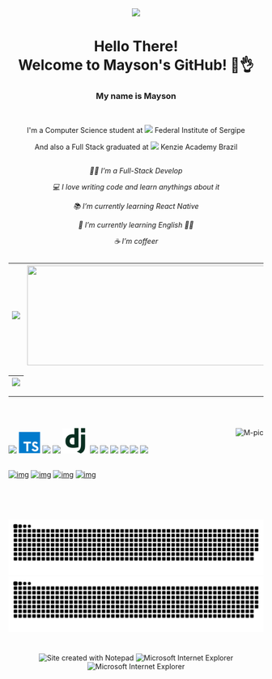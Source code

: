 

<div align="center">
 <img src="https://capsule-render.vercel.app/api?type=waving&color=0606FF&fontColor=dadada&height=300&section=header&text=M4Y50N&fontSize=90&animation=fadeIn" />
</div>


<div align="center">
 <h1>Hello There! <br/> Welcome to Mayson's GitHub! 🦆👌</h1>
 
</div>
 
<div align="center">
 
 <h3> My name is Mayson</h3>
 
  <br/>
 
  I'm a Computer Science student at 
  <img width="10" src="https://res.cloudinary.com/ddhbhbxcs/image/upload/v1715901226/cxerwu1wjtvxfdatc5le.png"/> Federal Institute of Sergipe

  And also a Full Stack graduated at <img width="15" src="https://res.cloudinary.com/ddhbhbxcs/image/upload/v1715901226/q415b8ur5hraid1ovtlw.png"/> Kenzie Academy Brazil
   
</div>

##

<div align="center">
 <p>

   _👨‍💻 I’m a Full-Stack Develop_

   _💻 I love writing code and learn anythings about it_

   _📚 I’m currently learning React Native_

   _🌱 I’m currently learning English 🤦‍♂_

   _☕️ I’m coffeer_

  </p>
 
</div>
 
 ##
 
 

|<img src="https://github-readme-stats-m4y50n.vercel.app/api?username=M4Y50N&show_icons=true&theme=github_dark&bg_color=161B22&hide_border=true&include_all_commits=true&count_private=false&hide_rank=true"/>|<img height="197" width="800" src="https://github-readme-stats-m4y50n.vercel.app/api/top-langs/?username=M4Y50N&layout=compact&langs_count=6&theme=github_dark&bg_color=161B22&hide_border=true&include_orgs=true&count_private=true" />|
| ------------- | ------------- |

|![](https://github-profile-summary-cards.vercel.app/api/cards/profile-details?username=m4y50n&theme=github_dark)|
| ------------- |

 

<hr/>  
<br/>
<br/>

<img src="https://media3.giphy.com/media/ln7z2eWriiQAllfVcn/200w.webp" width="50"> <img src="https://github.com/devicons/devicon/blob/master/icons/typescript/typescript-original.svg" width="43"> <img src="https://media.giphy.com/media/kdFc8fubgS31b8DsVu/giphy.gif" width="45"> <img src="https://i.giphy.com/media/LMt9638dO8dftAjtco/200.webp" width="50"> <img src="https://github.com/devicons/devicon/blob/master/icons/django/django-plain.svg" width="50"> <img src="https://i.giphy.com/media/KzJkzjggfGN5Py6nkT/200.webp" width="50">  <img src="https://i.giphy.com/media/IdyAQJVN2kVPNUrojM/200.webp" width="50"> <img src="https://media.giphy.com/media/XAxylRMCdpbEWUAvr8/giphy.gif" width="53"> <img src="https://media.giphy.com/media/fsEaZldNC8A1PJ3mwp/giphy.gif" width="53"> <img src="https://i.giphy.com/media/eNAsjO55tPbgaor7ma/200w.webp" width="50"> <img src="https://res.cloudinary.com/ddhbhbxcs/image/upload/v1715901434/lxmayd1gchmjthwwnpjo.gif" width="55"/> <img align="right" alt="M-pic" height="180"  src="https://res.cloudinary.com/ddhbhbxcs/image/upload/v1715901226/ljbk2igmyqkps6rytmug.gif"> 

## 
 
[![img](https://img.shields.io/badge/-Instagram-%23E4405F?style=for-the-badge&logo=instagram&logoColor=white)](https://www.instagram.com/m4y50n_) [![img](https://img.shields.io/badge/-Gmail-%23333?style=for-the-badge&logo=gmail&logoColor=white)](mailto:contatopethersonreis@gmail.com) [![img](https://img.shields.io/badge/-LinkedIn-%230077B5?style=for-the-badge&logo=linkedin&logoColor=white)](https://www.linkedin.com/in/mayson-petherson) [![img](https://komarev.com/ghpvc/?username=M4Y50N&style=for-the-badge)](https://github.com/M4Y50N/)

![github contribution grid snake animation](https://raw.githubusercontent.com/m4y50n/m4y50n/output/github-contribution-grid-snake-dark.svg#gh-dark-mode-only)![github contribution grid snake animation](https://raw.githubusercontent.com/m4y50n/m4y50n/output/github-contribution-grid-snake.svg#gh-light-mode-only)
  
#
<div align="center">
 <img src="https://raw.githubusercontent.com/BrunnerLivio/brunnerlivio/master/images/notepad.gif" alt="Site created with Notepad" height="30" />
 
 <img src="https://raw.githubusercontent.com/BrunnerLivio/brunnerlivio/master/images/ie_logo.gif" alt="Microsoft Internet Explorer" />

 <img src="https://raw.githubusercontent.com/BrunnerLivio/brunnerlivio/master/images/noframes.gif" alt="Microsoft Internet Explorer" />
</div>


  
  
